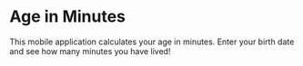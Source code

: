 # Age in Minutes

This mobile application calculates your age in minutes. Enter your birth date and see how many minutes you have lived!
